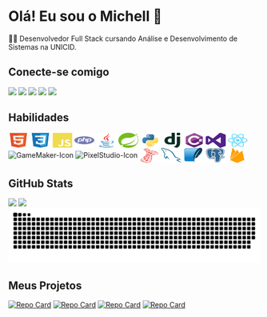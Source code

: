 # Olá! Eu sou o Michell 👋

👨‍💻 Desenvolvedor Full Stack cursando Análise e Desenvolvimento de Sistemas na UNICID.

## Conecte-se comigo

<a href="https://michellpereira.tech/" target="_blank"><img src="https://img.shields.io/badge/Portfolio-FF5722?style=for-the-badge&logo=todoist&logoColor=white"></a>
<a href="https://www.linkedin.com/in/michell-pereira/" target="_blank"><img src="https://img.shields.io/badge/LinkedIn-0077B5?style=for-the-badge&logo=linkedin&logoColor=white"></a>
<a href="https://www.instagram.com/mhell.exe/" target="_blank"><img src="https://img.shields.io/badge/-Instagram-%23E4405F?style=for-the-badge&logo=instagram&logoColor=white"></a>
<a href="mailto:contato.michellpereira@gmail.com" target="_blank"><img src="https://img.shields.io/badge/Gmail-333333?style=for-the-badge&logo=gmail&logoColor=red"></a>
<a href="https://github.com/Mhellx" target="_blank"><img src="https://img.shields.io/badge/GitHub-100000?style=for-the-badge&logo=github&logoColor=white"></a>

## Habilidades

<img align="center" alt="HTML-Icon" height="30" width="40" title="HTML"
                    src="https://raw.githubusercontent.com/devicons/devicon/master/icons/html5/html5-original.svg">
<img align="center" alt="CSS-Icon" height="30" width="40" title="CSS"
                    src="https://raw.githubusercontent.com/devicons/devicon/master/icons/css3/css3-original.svg">
<img align="center" alt="JavaScript-Icon" height="30" width="40" title="JavaScript"
                    src="https://raw.githubusercontent.com/devicons/devicon/master/icons/javascript/javascript-plain.svg">
<img align="center" alt="PHP-Icon" height="30" width="40" title="PHP"
                    src="https://raw.githubusercontent.com/devicons/devicon/master/icons/php/php-plain.svg">
<img align="center" alt="Java-Icon" height="30" width="40" title="Java"
                    src="https://raw.githubusercontent.com/devicons/devicon/master/icons/java/java-original.svg">
<img align="center" alt="Spring-Icon" height="30" width="40" title="Spring"
                    src="https://raw.githubusercontent.com/devicons/devicon/master/icons/spring/spring-original.svg">
<img align="center" alt="Python-Icon" height="30" width="40" title="Python"
                    src="https://raw.githubusercontent.com/devicons/devicon/master/icons/python/python-original.svg">
<img align="center" alt="Django-Icon" height="30" width="40" title="Django"
                    src="https://raw.githubusercontent.com/devicons/devicon/master/icons/django/django-plain.svg">
<img align="center" alt="CSharp-Icon" height="30" width="40" title="CSharp"
                    src="https://raw.githubusercontent.com/devicons/devicon/master/icons/csharp/csharp-original.svg">
<img align="center" alt="VisualStudio-Icon" height="30" width="40" title="Visual Studio"
                    src="https://raw.githubusercontent.com/devicons/devicon/master/icons/visualstudio/visualstudio-plain.svg">
<img align="center" alt="ReactNative-Icon" height="30" width="40" title="React Native"
                    src="https://raw.githubusercontent.com/devicons/devicon/master/icons/react/react-original.svg">
<img align="center" alt="GameMaker-Icon" height="30" width="30" title="GameMaker"
                    src="https://static-00.iconduck.com/assets.00/file-type-gamemaker2-icon-256x256-y834ozke.png">
<img align="center" alt="PixelStudio-Icon" height="30" width="30" title="Pixel Studio"
                    src="https://is1-ssl.mzstatic.com/image/thumb/Purple126/v4/fb/ff/96/fbff9654-2b10-3955-295d-e5b584001588/PlayerIcon.png/512x512bb.png">
<img align="center" alt="SQLServer-Icon" height="30" width="40" title="SQL Server"
                    src="https://raw.githubusercontent.com/devicons/devicon/master/icons/microsoftsqlserver/microsoftsqlserver-plain.svg">
<img align="center" alt="MySQL-Icon" height="30" width="40" title="MySQL"
                    src="https://raw.githubusercontent.com/devicons/devicon/master/icons/mysql/mysql-original.svg">
<img align="center" alt="SQLite-Icon" height="30" width="40" title="SQLite"
                    src="https://raw.githubusercontent.com/devicons/devicon/master/icons/sqlite/sqlite-original.svg">
<img align="center" alt="PostgreSQL-Icon" height="30" width="40" title="PostgreSQL"
                    src="https://raw.githubusercontent.com/devicons/devicon/master/icons/postgresql/postgresql-plain.svg">
<img align="center" alt="Firebase-Icon" height="30" width="40" title="Firebase"
                    src="https://raw.githubusercontent.com/devicons/devicon/master/icons/firebase/firebase-plain.svg">

## GitHub Stats
<div>
  <img height="190em" src="https://github-readme-stats.vercel.app/api?username=Mhellx&show_icons=true&theme=dracula&include_all_commits=true&count_private=true"/>
  <img height="190em" src="https://github-readme-stats.vercel.app/api/top-langs/?username=Mhellx&layout=compact&langs_count=7&theme=dracula"/>
</div>

<picture>
  <source media="(prefers-color-scheme: dark)" srcset="https://raw.githubusercontent.com/Mhellx/Mhellx/output/github-contribution-grid-snake-dark.svg">
  <source media="(prefers-color-scheme: light)" srcset="https://raw.githubusercontent.com/Mhellx/Mhellx/output/github-contribution-grid-snake.svg">
  <img alt="github contribution grid snake animation" src="https://raw.githubusercontent.com/Mhellx/Mhellx/output/github-contribution-grid-snake.svg">
</picture>

## Meus Projetos

[![Repo Card](https://github-readme-stats.vercel.app/api/pin/?username=Mhellx&repo=Portfolio&show_icons=true&theme=dracula&include_all_commits=true&count_private=true)](https://github.com/Mhellx/Portfolio)
[![Repo Card](https://github-readme-stats.vercel.app/api/pin/?username=Mhellx&repo=HexaDev&show_icons=true&theme=dracula&include_all_commits=true&count_private=true)](https://github.com/Mhellx/HexaDev)
[![Repo Card](https://github-readme-stats.vercel.app/api/pin/?username=Mhellx&repo=DiagnoTech&show_icons=true&theme=dracula&include_all_commits=true&count_private=true)](https://github.com/Mhellx/DiagnoTech)
[![Repo Card](https://github-readme-stats.vercel.app/api/pin/?username=Mhellx&repo=Challenger-ONE-Decodificador&show_icons=true&theme=dracula&include_all_commits=true&count_private=true)](https://github.com/Mhellx/Challenger-ONE-Decodificador)

